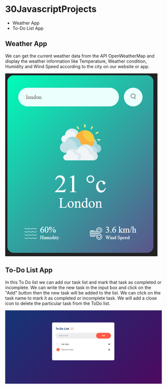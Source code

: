 # 30JavascriptProjects

- Weather App
- To-Do List App

## Weather App

We can get the current weather data from the API  OpenWeatherMap and display the weather information like Temperature,  Weather condition, Humidity and Wind Speed according to the city on our website or app.

![Print](./WeatherApp/images/Captura.png)

## To-Do List App

In this To Do list we can add our task list and mark that task as completed or incomplete. We can write the new task in the input box and click on the "Add" button then the new task will be added to the list.
We can click on the task name to mark it as completed or incomplete task. We will add a close icon to delete the particular task from the ToDo list.

![Print](./ToDoList/images/Captura.png)
